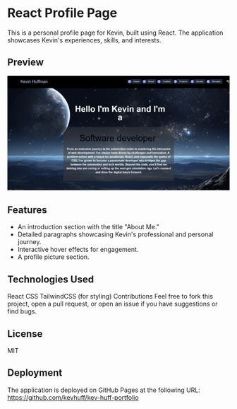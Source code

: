 # React Profile Page

This is a personal profile page for Kevin, built using React. The application showcases Kevin's experiences, skills, and interests.

## Preview

![Screenshot of the profile page](/src/components/assets/portshot.png)



## Features

- An introduction section with the title "About Me."
- Detailed paragraphs showcasing Kevin's professional and personal journey.
- Interactive hover effects for engagement.
- A profile picture section.

## Technologies Used
React
CSS
TailwindCSS (for styling)
Contributions
Feel free to fork this project, open a pull request, or open an issue if you have suggestions or find bugs.

## License
MIT

## Deployment

The application is deployed on GitHub Pages at the following URL: https://github.com/kevhuff/kev-huff-portfolio
